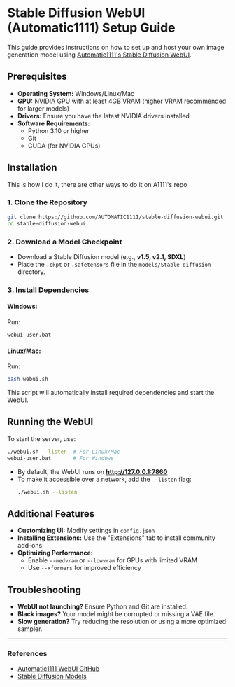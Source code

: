 # Stable Diffusion WebUI (Automatic1111) Setup Guide

This guide provides instructions on how to set up and host your own image generation model using [Automatic1111's Stable Diffusion WebUI](https://github.com/AUTOMATIC1111/stable-diffusion-webui).

## Prerequisites

- **Operating System:** Windows/Linux/Mac
- **GPU:** NVIDIA GPU with at least 4GB VRAM (higher VRAM recommended for larger models)
- **Drivers:** Ensure you have the latest NVIDIA drivers installed
- **Software Requirements:**
  - Python 3.10 or higher
  - Git
  - CUDA (for NVIDIA GPUs)

## Installation

This is how I do it, there are other ways to do it on A1111's repo

### 1. Clone the Repository
```sh
git clone https://github.com/AUTOMATIC1111/stable-diffusion-webui.git
cd stable-diffusion-webui
```

### 2. Download a Model Checkpoint
- Download a Stable Diffusion model (e.g., **v1.5, v2.1, SDXL**)
- Place the `.ckpt` or `.safetensors` file in the `models/Stable-diffusion` directory.

### 3. Install Dependencies
#### Windows:
Run:
```sh
webui-user.bat
```
#### Linux/Mac:
Run:
```sh
bash webui.sh
```
This script will automatically install required dependencies and start the WebUI.

## Running the WebUI
To start the server, use:
```sh
./webui.sh --listen  # For Linux/Mac
webui-user.bat       # For Windows
```
- By default, the WebUI runs on **http://127.0.0.1:7860**
- To make it accessible over a network, add the `--listen` flag:
  ```sh
  ./webui.sh --listen
  ```

## Additional Features
- **Customizing UI:** Modify settings in `config.json`
- **Installing Extensions:** Use the "Extensions" tab to install community add-ons
- **Optimizing Performance:**
  - Enable `--medvram` or `--lowvram` for GPUs with limited VRAM
  - Use `--xformers` for improved efficiency

## Troubleshooting
- **WebUI not launching?** Ensure Python and Git are installed.
- **Black images?** Your model might be corrupted or missing a VAE file.
- **Slow generation?** Try reducing the resolution or using a more optimized sampler.

---

### References
- [Automatic1111 WebUI GitHub](https://github.com/AUTOMATIC1111/stable-diffusion-webui)
- [Stable Diffusion Models](https://huggingface.co/stabilityai)
